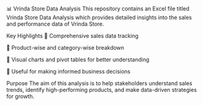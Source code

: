 📊 Vrinda Store Data Analysis
This repository contains an Excel file titled Vrinda Store Data Analysis which provides detailed insights into the sales and performance data of Vrinda Store.

Key Highlights
📌 Comprehensive sales data tracking

📌 Product-wise and category-wise breakdown

📌 Visual charts and pivot tables for better understanding

📌 Useful for making informed business decisions

Purpose
The aim of this analysis is to help stakeholders understand sales trends, identify high-performing products, and make data-driven strategies for growth.
